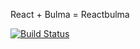 React + Bulma = Reactbulma

[![Build Status](https://travis-ci.org/bangvc/react-bulma.svg?branch=master)](https://travis-ci.org/bangvc/react-bulma)
